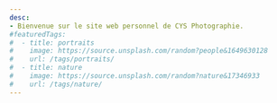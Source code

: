 ```yaml
---
desc:
- Bienvenue sur le site web personnel de CYS Photographie.
#featuredTags:
#  - title: portraits
#    image: https://source.unsplash.com/random?people&1649630128
#    url: /tags/portraits/
#  - title: nature
#    image: https://source.unsplash.com/random?nature&17346933
#    url: /tags/nature/
---
```

